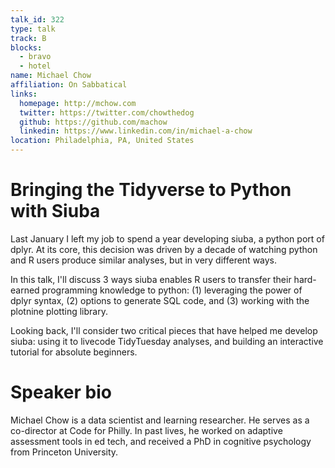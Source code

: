 ```yaml
---
talk_id: 322
type: talk
track: B
blocks:
  - bravo
  - hotel
name: Michael Chow
affiliation: On Sabbatical
links:
  homepage: http://mchow.com
  twitter: https://twitter.com/chowthedog
  github: https://github.com/machow
  linkedin: https://www.linkedin.com/in/michael-a-chow
location: Philadelphia, PA, United States
---
```


# Bringing the Tidyverse to Python with Siuba

Last January I left my job to spend a year developing siuba, a python port of dplyr. At its core, this decision was driven by a decade of watching python and R users produce similar analyses, but in very different ways.

In this talk, I'll discuss 3 ways siuba enables R users to transfer their hard-earned programming knowledge to python: (1) leveraging the power of dplyr syntax, (2) options to generate SQL code, and (3) working with the plotnine plotting library. 

Looking back, I'll consider two critical pieces that have helped me develop siuba: using it to livecode TidyTuesday analyses, and building an interactive tutorial for absolute beginners.

# Speaker bio

Michael Chow is a data scientist and learning researcher. He serves as a co-director at Code for Philly. In past lives, he worked on adaptive assessment tools in ed tech, and received a PhD in cognitive psychology from Princeton University.
